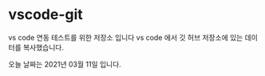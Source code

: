 # vscode-git
vs code  연동 테스트를 위한 저장소 입니다
vs code 에서 깃 허브 저장소에 있는 데이터를 복사했습니다.

오늘 날짜는 2021년 03월 11일 입니다.
